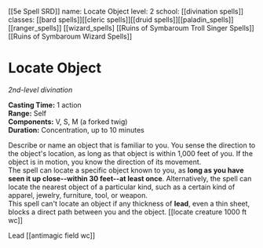 [[5e Spell SRD]]
name: Locate Object
level: 2
school: [[divination spells]]
classes: [[bard spells]][[cleric spells]][[druid spells]][[paladin_spells]][[ranger_spells]] [[wizard_spells] [[Ruins of Symbaroum Troll Singer Spells]][[Ruins of Symbaroum Wizard Spells]]

# Locate Object 
_2nd-level divination_ 

**Casting Time:** 1 action    
**Range:** Self    
**Components:** V, S, M (a forked twig)    
**Duration:** Concentration, up to 10 minutes 

Describe or name an object that is familiar to you. You sense the direction to the object's location, as long as that object is within 1,000 feet of you. If the object is in motion, you know the direction of its movement.    
The spell can locate a specific object known to you, as **long as you have seen it up close--within 30 feet--at least once**. Alternatively, the spell can locate the nearest object of a particular kind, such as a certain kind of apparel, jewelry, furniture, tool, or weapon.    
This spell can't locate an object if any thickness of **lead**, even a thin sheet, blocks a direct path between you and the object. 
[[locate creature 1000 ft wc]]

Lead [[antimagic field wc]]